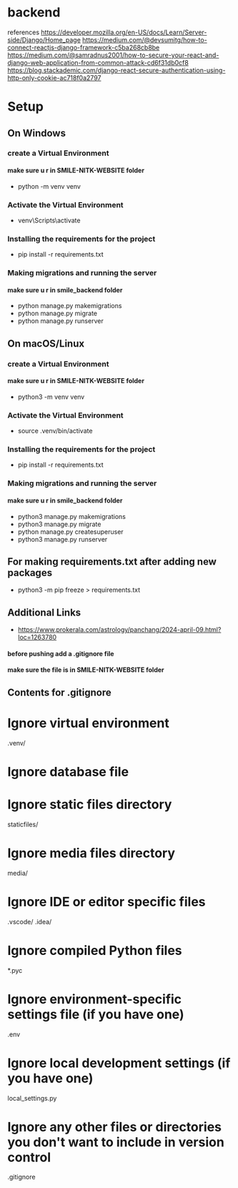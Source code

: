 # backend
references
https://developer.mozilla.org/en-US/docs/Learn/Server-side/Django/Home_page
https://medium.com/@devsumitg/how-to-connect-reactjs-django-framework-c5ba268cb8be
https://medium.com/@samradnus2001/how-to-secure-your-react-and-django-web-application-from-common-attack-cd6f31db0cf8
https://blog.stackademic.com/django-react-secure-authentication-using-http-only-cookie-ac718f0a2797

# Setup

## On Windows

### create a Virtual Environment 

#### make sure u r in SMILE-NITK-WEBSITE folder

- python -m venv venv

### Activate the Virtual Environment 

- venv\Scripts\activate

### Installing the requirements for the project

- pip install -r requirements.txt

### Making migrations and running the server

#### make sure u r in smile_backend folder

- python manage.py makemigrations
- python manage.py migrate
- python manage.py runserver

## On macOS/Linux

### create a Virtual Environment 

#### make sure u r in SMILE-NITK-WEBSITE folder

- python3 -m venv venv

### Activate the Virtual Environment 

- source .venv/bin/activate

### Installing the requirements for the project

- pip install -r requirements.txt

### Making migrations and running the server

#### make sure u r in smile_backend folder

- python3 manage.py makemigrations
- python3 manage.py migrate
- python manage.py createsuperuser
- python3 manage.py runserver


## For making requirements.txt after adding new packages

- python3 -m pip freeze > requirements.txt

## Additional Links

- https://www.prokerala.com/astrology/panchang/2024-april-09.html?loc=1263780



#### before pushing add a .gitignore file
#### make sure the file is in SMILE-NITK-WEBSITE folder

## Contents for .gitignore


# Ignore virtual environment
.venv/

# Ignore database file

# Ignore static files directory
staticfiles/

# Ignore media files directory
media/

# Ignore IDE or editor specific files
.vscode/
.idea/

# Ignore compiled Python files
*.pyc

# Ignore environment-specific settings file (if you have one)
.env

# Ignore local development settings (if you have one)
local_settings.py

# Ignore any other files or directories you don't want to include in version control
.gitignore